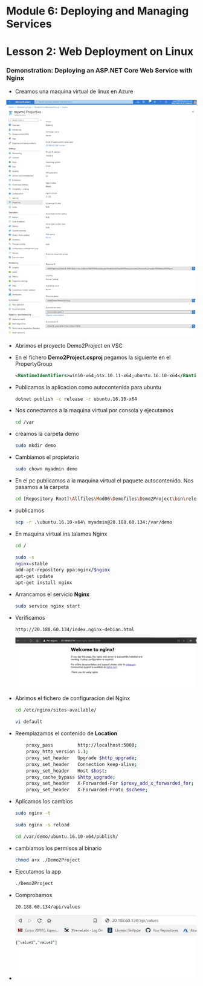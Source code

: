 # Module 6: Deploying and Managing Services

# Lesson 2: Web Deployment on Linux

### Demonstration: Deploying an ASP.NET Core Web Service with Nginx

- Creamos una maquina virtual de linux en Azure

![](./img/Captura1.jpg)

- Abrimos el proyecto Demo2Project en VSC

- En el fichero **Demo2Project.csproj**  pegamos la siguiente en el PropertyGroup

  ```xml
  <RuntimeIdentifiers>win10-x64;osx.10.11-x64;ubuntu.16.10-x64</RuntimeIdentifiers>
  ```

- Publicamos la aplicacion como autocontenida para ubuntu

  ```bash
  dotnet publish -c release -r ubuntu.16.10-x64
  ```

- Nos conectamos a la maquina virtual por consola y ejecutamos

  ```bash
  cd /var
  ```

- creamos la carpeta demo

  ```bash
  sudo mkdir demo
  ```

- Cambiamos el propietario

  ```bash
  sudo chown myadmin demo
  ```

- En el pc publicamos a la maquina virtual el paquete autocontenido. Nos pasamos a la carpeta

  ```bash
  cd [Repository Root]\Allfiles\Mod06\Demofiles\Demo2Project\bin\release\netcoreapp2.1
  ```

- publicamos

  ```bash
  scp -r .\ubuntu.16.10-x64\ myadmin@20.188.60.134:/var/demo
  ```

- En maquina virtual ins talamos Nginx

  ```bash
  cd /
  ```

  ```bash
  sudo -s
  nginx=stable
  add-apt-repository ppa:nginx/$nginx
  apt-get update
  apt-get install nginx
  ```

- Arrancamos el servicio **Nginx** 

  ```bash
  sudo service nginx start
  ```

- Verificamos

  ```url
  http://20.188.60.134/index.nginx-debian.html
  ```

  ![](./img/Captura2.jpg)

  

- Abrimos el fichero de configuracion del Nginx

  ```bash
  cd /etc/nginx/sites-available/
  ```

  

  ```bash
  vi default
  ```

- Reemplazamos el contenido de **Location** 

  ```bash
      proxy_pass         http://localhost:5000;
      proxy_http_version 1.1;
      proxy_set_header   Upgrade $http_upgrade;
      proxy_set_header   Connection keep-alive;
      proxy_set_header   Host $host;
      proxy_cache_bypass $http_upgrade;
      proxy_set_header   X-Forwarded-For $proxy_add_x_forwarded_for;
      proxy_set_header   X-Forwarded-Proto $scheme;
  ```

  

- Aplicamos los cambios

  ```bash
  sudo nginx -t
  ```

  ```bash
  sudo nginx -s reload
  ```

  ```bash
  cd /var/demo/ubuntu.16.10-x64/publish/
  ```

- cambiamos los permisos al binario

  ```bash
  chmod a+x ./Demo2Project
  ```

- Ejecutamos la app

  ```bash
  ./Demo2Project
  ```

- Comprobamos

  ```url
  20.188.60.134/api/values
  ```

  

- ![](./img/Captura3.jpg)